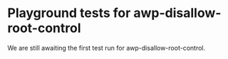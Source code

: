 # Playground tests for awp-disallow-root-control
We are still awaiting the first test run for awp-disallow-root-control.
